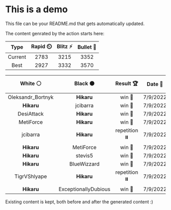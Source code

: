 # This is a demo

This file can be your README.md that gets automatically updated.

The content genrated by the action starts here:

<!--START_SECTION:chessStats-->
<!-- Automatically generated with https://github.com/Balastrong/chess-stats-action -->

| Type | Rapid ⏲️ | Blitz ⚡ | Bullet 🔫 |
|:---:|:---:|:---:|:---:|
| Current | 2783 | 3215 | 3352 |
| Best | 2927 | 3332 | 3570 |

| White ⚪ | Black ⚫ | Result 🏆 | Date 📅 | Position 🗺️ | Type 🕕 |
|:---:|:---:|:---:|:---:|:---:|:---:|
| Oleksandr_Bortnyk | **Hikaru** | win 🥇 | 7/9/2022 | <a href="http://www.ee.unb.ca/cgi-bin/tervo/fen.pl?select=2r1k2r/pb1qbp1p/1p1pp1p1/n7/P2PB3/B1P4Q/2PN1PPP/R3R1K1 b k -">Link</a> | Blitz |
| **Hikaru** | jcibarra | win 🥇 | 7/9/2022 | <a href="http://www.ee.unb.ca/cgi-bin/tervo/fen.pl?select=r1b2rk1/1p1nq1bp/p3N1p1/2ppP3/5PP1/1P2B1QP/P1P3B1/3R1RK1 b - -">Link</a> | Blitz |
| DesiAttack | **Hikaru** | win 🥇 | 7/9/2022 | <a href="http://www.ee.unb.ca/cgi-bin/tervo/fen.pl?select=4r1kr/p2n2pp/4Nn2/1P1b4/2BB4/2P5/P4P1P/R3K3 w Q -">Link</a> | Blitz |
| MetiForce | **Hikaru** | win 🥇 | 7/9/2022 | <a href="http://www.ee.unb.ca/cgi-bin/tervo/fen.pl?select=r3kb1r/p2n1p2/qp2p1p1/3pP1N1/3n1PP1/4Q3/PP1N2K1/R1B2R2 w kq -">Link</a> | Blitz |
| jcibarra | **Hikaru** | repetition ⏸️ | 7/9/2022 | <a href="http://www.ee.unb.ca/cgi-bin/tervo/fen.pl?select=8/8/p1R5/2p5/Pp3k1P/1P6/7r/1K6 b - -">Link</a> | Blitz |
| **Hikaru** | MetiForce | win 🥇 | 7/9/2022 | <a href="http://www.ee.unb.ca/cgi-bin/tervo/fen.pl?select=7k/RP6/5p1p/4p1p1/2p1P2P/1r3PP1/7K/8 b - -">Link</a> | Blitz |
| **Hikaru** | stevis5 | win 🥇 | 7/9/2022 | <a href="http://www.ee.unb.ca/cgi-bin/tervo/fen.pl?select=4r2k/p1p2Rb1/4B1Pp/1p2p3/3pN1Q1/3P4/PPP3KP/4q3 b - -">Link</a> | Blitz |
| **Hikaru** | BlueWizzard | win 🥇 | 7/9/2022 | <a href="http://www.ee.unb.ca/cgi-bin/tervo/fen.pl?select=7R/1p3Rbp/2q3pk/p5N1/P6P/1PP3P1/5P2/6K1 b - -">Link</a> | Blitz |
| TigrVShlyape | **Hikaru** | repetition ⏸️ | 7/9/2022 | <a href="http://www.ee.unb.ca/cgi-bin/tervo/fen.pl?select=8/4Q2k/3N2p1/2qb3n/8/7P/5PPK/8 b - -">Link</a> | Blitz |
| **Hikaru** | ExceptionallyDubious | win 🥇 | 7/9/2022 | <a href="http://www.ee.unb.ca/cgi-bin/tervo/fen.pl?select=2r5/2PQ4/4p1pk/5R1p/r4P1P/6P1/2R4K/8 b - -">Link</a> | Blitz |

<!--END_SECTION:chessStats-->

Existing content is kept, both before and after the generated content :)
